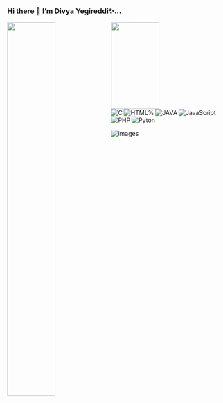 ### Hi there 👋 I’m Divya Yegireddi✨...

<img align="left" width="47%" src="https://github-readme-stats.vercel.app/api?username=DivyaYegireddi&show_icons=true&theme=radical"   />

<img align="left" width="47%" height="200" src="https://github-readme-stats.vercel.app/api/top-langs/?username=DivyaYegireddi&layout=compact"   />


<img align="left" alt="C"  src="https://img.shields.io/badge/c-%2300599C.svg?style=for-the-badge&logo=c&logoColor=white" />

<img align="left" alt="HTML%" src="https://img.shields.io/badge/html5-%23E34F26.svg?style=for-the-badge&logo=html5&logoColor=white" />

<img align="left"  alt="JAVA"   src="https://img.shields.io/badge/java-%23ED8B00.svg?style=for-the-badge&logo=java&logoColor=white" />

<img align="left"  alt="JavaScript"   src="https://img.shields.io/badge/javascript-%23323330.svg?style=for-the-badge&logo=javascript&logoColor=%23F7DF1E" />

<img align="left"  alt="PHP"   src="https://img.shields.io/badge/php-%23777BB4.svg?style=for-the-badge&logo=php&logoColor=white" />

<img  alt="Pyton"   src="https://img.shields.io/badge/python-3670A0?style=for-the-badge&logo=python&logoColor=ffdd54" />


![images](https://user-images.githubusercontent.com/110463592/229530577-6579a970-30a2-4216-8077-b7d8c23a404d.jpg)
